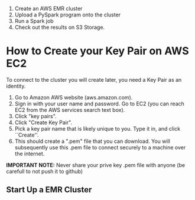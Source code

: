

1. Create an AWS EMR cluster
2. Upload a PySpark program onto the cluster
3. Run a Spark job
4. Check out the results on S3 Storage. 

# How to Create your Key Pair on AWS EC2 

To connect to the cluster you will create later, you need a Key Pair as an identity.

1. Go to Amazon AWS website (aws.amazon.com).
2. Sign in with your user name and password. Go to EC2 (you can reach EC2 from the AWS services search text box).
3. Click "key pairs".
4. Click "Create Key Pair".
5. Pick a key pair name that is likely unique to you. Type it in, and click ``Create''.
6. This should create a ".pem" file that you can download. 
You will subsequently use this .pem file to connect securely to a machine over the internet. 

**IMPORTANT NOTE:** Never share your prive key .pem file with anyone (be carefull to not push it to github)


## Start Up a EMR Cluster




